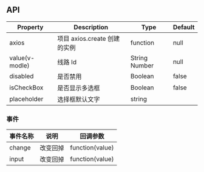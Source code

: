## API

| Property       | Description                  | Type          | Default |
| -------------- | ---------------------------- | ------------- | ------- |
| axios          | 项目 axios.create 创建的实例 | function      | null    |
| value(v-modle) | 线路 Id                      | String Number | null    |
| disabled       | 是否禁用                     | Boolean       | false   |
| isCheckBox     | 是否显示多选框               | Boolean        | false   |
| placeholder    | 选择框默认文字               | string        |

### 事件

| 事件名称 | 说明     | 回调参数        |
| -------- | -------- | --------------- |
| change   | 改变回掉 | function(value) |
| input    | 改变回掉 | function(value) |
